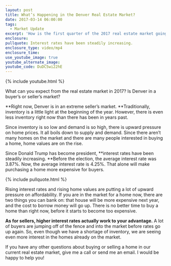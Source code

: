 ```yaml
---
layout: post
title: What’s Happening in the Denver Real Estate Market?
date: 2017-03-14 06:00:00
tags:
  - Market Update
excerpt: 'How is the first quarter of the 2017 real estate market going in Denver? I’ll go over a few things you should know, such as what’s going on with inventory, interest rates, and home values.'
enclosure:
pullquote: Interest rates have been steadily increasing.
enclosure_type: video/mp4
enclosure_time:
use_youtube_image: true
youtube_alternate_image:
youtube_code: DuDC5wi22hE
---
```



{% include youtube.html %}

What can you expect from the real estate market in 2017? Is Denver in a buyer’s or seller’s market?

**Right now, Denver is in an extreme seller’s market.&nbsp;**Traditionally, inventory is a little light at the beginning of the year. However, there is even less inventory right now than there has been in years past.

Since inventory is so low and demand is so high, there is upward pressure on home prices. It all boils down to supply and demand. Since there aren’t many homes on the market and there are many people interested in buying a home, home values are on the rise.

Since Donald Trump has become president, **interest rates have been steadily increasing.&nbsp;**Before the election, the average interest rate was 3.87%. Now, the average interest rate is 4.25%. That alone will make purchasing a home more expensive for buyers.

{% include pullquote.html %}

Rising interest rates and rising home values are putting a lot of upward pressure on affordability. If you are in the market for a home now, there are two things you can bank on: that house will be more expensive next year, and the cost to borrow money will go up. There is no better time to buy a home than right now, before it starts to become too expensive.

**As for sellers, higher interest rates actually work to your advantage.** A lot of buyers are jumping off of the fence and into the market before rates go up again. So, even though we have a shortage of inventory, we are seeing even more interest in the homes already on the market.

If you have any other questions about buying or selling a home in our current real estate market, give me a call or send me an email. I would be happy to help you!